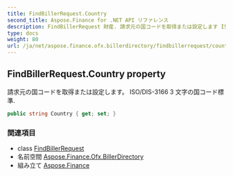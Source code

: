 ```yaml
---
title: FindBillerRequest.Country
second_title: Aspose.Finance for .NET API リファレンス
description: FindBillerRequest 財産. 請求元の国コードを取得または設定します ISO/DIS3166 3 文字の国コード標準.
type: docs
weight: 80
url: /ja/net/aspose.finance.ofx.billerdirectory/findbillerrequest/country/
---
```

## FindBillerRequest.Country property

請求元の国コードを取得または設定します。 ISO/DIS-3166 3 文字の国コード標準.

```csharp
public string Country { get; set; }
```

### 関連項目

* class [FindBillerRequest](../)
* 名前空間 [Aspose.Finance.Ofx.BillerDirectory](../../findbillerrequest/)
* 組み立て [Aspose.Finance](../../../)


